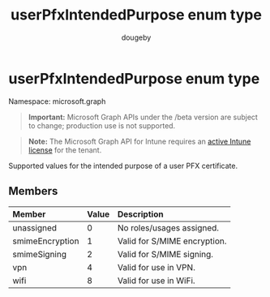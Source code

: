 ﻿---
title: "userPfxIntendedPurpose enum type"
description: "Supported values for the intended purpose of a user PFX certificate."
author: "dougeby"
localization_priority: Normal
ms.prod: "intune"
doc_type: enumPageType
---

# userPfxIntendedPurpose enum type

Namespace: microsoft.graph

> **Important:** Microsoft Graph APIs under the /beta version are subject to change; production use is not supported.

> **Note:** The Microsoft Graph API for Intune requires an [active Intune license](https://go.microsoft.com/fwlink/?linkid=839381) for the tenant.

Supported values for the intended purpose of a user PFX certificate.

## Members

| Member          | Value | Description                  |
| :-------------- | :---- | :--------------------------- |
| unassigned      | 0     | No roles/usages assigned.    |
| smimeEncryption | 1     | Valid for S/MIME encryption. |
| smimeSigning    | 2     | Valid for S/MIME signing.    |
| vpn             | 4     | Valid for use in VPN.        |
| wifi            | 8     | Valid for use in WiFi.       |
